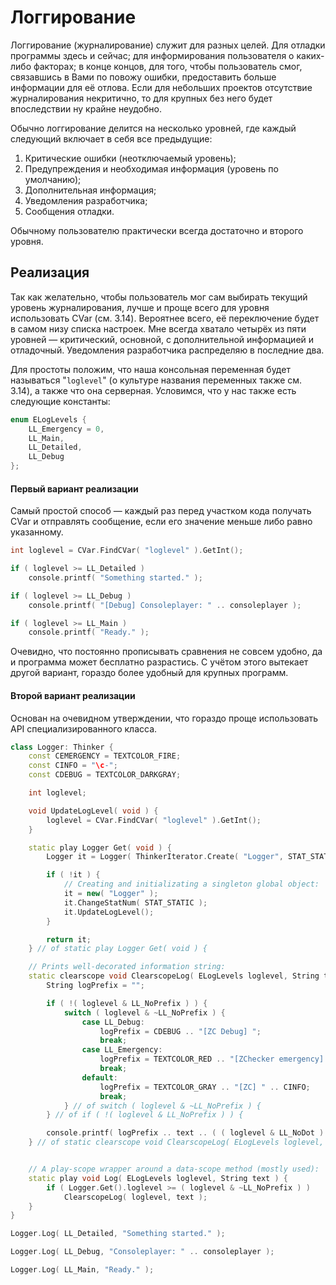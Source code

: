 # Логгирование

Логгирование (журналирование) служит для разных целей. Для отладки программы здесь и сейчас; для информирования пользователя о каких-либо факторах; в конце концов, для того, чтобы пользователь смог, связавшись в Вами по повожу ошибки, предоставить больше информации для её отлова. Если для небольших проектов отсутствие журналирования некритично, то для крупных без него будет впоследствии ну крайне неудобно.

Обычно логгирование делится на несколько уровней, где каждый следующий включает в себя все предыдущие:

1) Критические ошибки (неотключаемый уровень);
2) Предупреждения и необходимая информация (уровень по умолчанию);
3) Дополнительная информация;
4) Уведомления разработчика;
5) Сообщения отладки.

Обычному пользователю практически всегда достаточно и второго уровня.

##  Реализация

Так как желательно, чтобы пользователь мог сам выбирать текущий уровень журналирования, лучше и проще всего для уровня использовать CVar (см. 3.14). Вероятнее всего, её переключение будет в самом низу списка настроек. Мне всегда хватало четырёх из пяти уровней — критический, основной, с дополнительной информацией и отладочный. Уведомления разработчика распределяю в последние два.

Для простоты положим, что наша консольная переменная будет называться "`loglevel`" (о культуре названия переменных также см. 3.14), а также что она серверная. Условимся, что у нас также есть следующие константы:

```C++
enum ELogLevels {
	LL_Emergency = 0,
	LL_Main,
	LL_Detailed,
	LL_Debug
};
```

#### Первый вариант реализации

Самый простой способ — каждый раз перед участком кода получать CVar и отправлять сообщение, если его значение меньше либо равно указанному.

```C++
int loglevel = CVar.FindCVar( "loglevel" ).GetInt();

if ( loglevel >= LL_Detailed )
	console.printf( "Something started." );

if ( loglevel >= LL_Debug )
	console.printf( "[Debug] Consoleplayer: " .. consoleplayer );

if ( loglevel >= LL_Main )
	console.printf( "Ready." );
```

Очевидно, что постоянно прописывать сравнения не совсем удобно, да и программа может бесплатно разрастись. С учётом этого вытекает другой вариант, гораздо более удобный для крупных программ.


#### Второй вариант реализации

Основан на очевидном утверждении, что гораздо проще использовать API специализированного класса.

```C++
class Logger: Thinker {
	const CEMERGENCY = TEXTCOLOR_FIRE;
	const CINFO = "\c-";
	const CDEBUG = TEXTCOLOR_DARKGRAY;

	int loglevel;

	void UpdateLogLevel( void ) {
		loglevel = CVar.FindCVar( "loglevel" ).GetInt();
	}

	static play Logger Get( void ) {
		Logger it = Logger( ThinkerIterator.Create( "Logger", STAT_STATIC ).Next() );

		if ( !it ) {
			// Creating and initializating a singleton global object:
			it = new( "Logger" );
			it.ChangeStatNum( STAT_STATIC );
			it.UpdateLogLevel();
		}

		return it;
	} // of static play Logger Get( void ) {

	// Prints well-decorated information string:
	static clearscope void ClearscopeLog( ELogLevels loglevel, String text ) {
		String logPrefix = "";

		if ( !( loglevel & LL_NoPrefix ) ) {
			switch ( loglevel & ~LL_NoPrefix ) {
				case LL_Debug:
					logPrefix = CDEBUG .. "[ZC Debug] ";
					break;
				case LL_Emergency:
					logPrefix = TEXTCOLOR_RED .. "[ZChecker emergency] " .. CEMERGENCY;
					break;
				default:
					logPrefix = TEXTCOLOR_GRAY .. "[ZC] " .. CINFO;
					break;
			} // of switch ( loglevel & ~LL_NoPrefix ) {
		} // of if ( !( loglevel & LL_NoPrefix ) ) {

		console.printf( logPrefix .. text .. ( ( loglevel & LL_NoDot ) || ( text.Mid( text.Length() - 1 ) == "." )? "" : "." ) );
	} // of static clearscope void ClearscopeLog( ELogLevels loglevel, String text ) {}


	// A play-scope wrapper around a data-scope method (mostly used):
	static play void Log( ELogLevels loglevel, String text ) {
		if ( Logger.Get().loglevel >= ( loglevel & ~LL_NoPrefix ) )
			ClearscopeLog( loglevel, text );
	}
}

Logger.Log( LL_Detailed, "Something started." );

Logger.Log( LL_Debug, "Consoleplayer: " .. consoleplayer );

Logger.Log( LL_Main, "Ready." );
```

